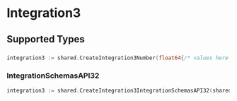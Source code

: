 # Integration3


## Supported Types

### 

```go
integration3 := shared.CreateIntegration3Number(float64{/* values here */})
```

### IntegrationSchemasAPI32

```go
integration3 := shared.CreateIntegration3IntegrationSchemasAPI32(shared.IntegrationSchemasAPI32{/* values here */})
```

